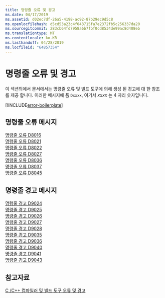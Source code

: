 ```yaml
---
title: 명령줄 오류 및 경고
ms.date: 04/17/2019
ms.assetid: d02ec7df-26a5-4198-ac92-87b29ec9d5c8
ms.openlocfilehash: d5cd53a23c4f043715fa7e2372fb5c256337da20
ms.sourcegitcommit: 283cb64fd7958a6b7fbf0cd8534de99ac8d408eb
ms.translationtype: MT
ms.contentlocale: ko-KR
ms.lasthandoff: 04/28/2019
ms.locfileid: "64857354"
---
```

# <a name="command-line-errors-and-warnings"></a>명령줄 오류 및 경고

이 섹션의에서 문서에서는 명령줄 오류 및 빌드 도구에 의해 생성 된 경고에 대 한 참조를 제공 합니다. 이러한 메시지에 폼 `Dxxxx`, 여기서 *xxxx* 는 4 자리 숫자입니다.

[!INCLUDE[error-boilerplate](../../error-messages/includes/error-boilerplate.md)]

## <a name="command-line-error-messages"></a>명령줄 오류 메시지

[명령줄 오류 D8016](../../error-messages/tool-errors/command-line-error-d8016.md) \
[명령줄 오류 D8021](../../error-messages/tool-errors/command-line-error-d8021.md) \
[명령줄 오류 D8022](../../error-messages/tool-errors/command-line-error-d8022.md) \
[명령줄 오류 D8027](../../error-messages/tool-errors/command-line-error-d8027.md) \
[명령줄 오류 D8036](../../error-messages/tool-errors/command-line-error-d8036.md) \
[명령줄 오류 D8037](../../error-messages/tool-errors/command-line-error-d8037.md) \
[명령줄 오류 D8045](../../error-messages/tool-errors/command-line-error-d8045.md)

## <a name="command-line-warning-messages"></a>명령줄 경고 메시지

[명령줄 경고 D9024](../../error-messages/tool-errors/command-line-warning-d9024.md) \
[명령줄 경고 D9025](../../error-messages/tool-errors/command-line-warning-d9025.md) \
[명령줄 경고 D9026](../../error-messages/tool-errors/command-line-warning-d9026.md) \
[명령줄 경고 D9027](../../error-messages/tool-errors/command-line-warning-d9027.md) \
[명령줄 경고 D9028](../../error-messages/tool-errors/command-line-warning-d9028.md) \
[명령줄 경고 D9035](../../error-messages/tool-errors/command-line-warning-d9035.md) \
[명령줄 경고 D9036](../../error-messages/tool-errors/command-line-warning-d9036.md) \
[명령줄 경고 D9040](../../error-messages/tool-errors/command-line-warning-d9040.md) \
[명령줄 경고 D9041](../../error-messages/tool-errors/command-line-warning-d9041.md) \
[명령줄 경고 D9043](../../error-messages/tool-errors/command-line-warning-d9043.md)

## <a name="see-also"></a>참고자료

[C /C++ 컴파일러 및 빌드 도구 오류 및 경고](../compiler-errors-1/c-cpp-build-errors.md)
